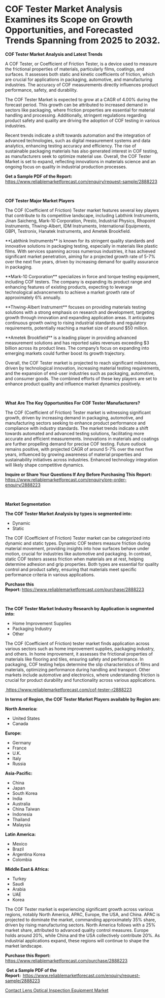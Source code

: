 <p><h1>COF Tester Market Analysis Examines its Scope on Growth Opportunities, and Forecasted Trends Spanning from 2025 to 2032.</h1></p><p><strong>COF Tester Market Analysis and Latest Trends</strong></p>
<p><p>A COF Tester, or Coefficient of Friction Tester, is a device used to measure the frictional properties of materials, particularly films, coatings, and surfaces. It assesses both static and kinetic coefficients of friction, which are crucial for applications in packaging, automotive, and manufacturing industries. The accuracy of COF measurements directly influences product performance, safety, and durability.</p><p>The COF Tester Market is expected to grow at a CAGR of 4.00% during the forecast period. This growth can be attributed to increased demand in sectors like packaging, where friction properties are essential for material handling and processing. Additionally, stringent regulations regarding product safety and quality are driving the adoption of COF testing in various industries. </p><p>Recent trends indicate a shift towards automation and the integration of advanced technologies, such as digital measurement systems and data analytics, enhancing testing accuracy and efficiency. The rise of sustainable packaging materials has also generated interest in COF testing, as manufacturers seek to optimize material use. Overall, the COF Tester Market is set to expand, reflecting innovations in materials science and an ongoing focus on quality in industrial production processes.</p></p>
<p><strong>Get a Sample PDF of the Report:&nbsp;</strong> <a href="https://www.reliablemarketforecast.com/enquiry/request-sample/2888223?utm_campaign=2721&utm_medium=2&utm_source=Github&utm_content=ia&utm_term=14032025&utm_id=cof-tester">https://www.reliablemarketforecast.com/enquiry/request-sample/2888223</a></p>
<p>&nbsp;</p>
<p><strong>COF Tester Major Market Players</strong></p>
<p><p>The COF (Coefficient of Friction) Tester market features several key players that contribute to its competitive landscape, including Labthink Instruments, Jinan Saicheng, Mark-10 Corporation, Presto, Industrial Physics, Rhopoint Instruments, Thwing-Albert, IDM Instruments, International Equipments, GBPI, Testronix, Hanatek Instruments, and Ametek Brookfield. </p><p>**Labthink Instruments** is known for its stringent quality standards and innovative solutions in packaging testing, especially in materials like plastic films. With services spanning across numerous industries, it has achieved significant market penetration, aiming for a projected growth rate of 5-7% over the next five years, driven by increasing demand for quality assurance in packaging.</p><p>**Mark-10 Corporation** specializes in force and torque testing equipment, including COF testers. The company is expanding its product range and enhancing features of existing products, expecting to leverage technological advancements to achieve a market growth rate of approximately 6% annually.</p><p>**Thwing-Albert Instrument** focuses on providing materials testing solutions with a strong emphasis on research and development, targeting growth through innovation and expanding application areas. It anticipates continuous growth owing to rising industrial standards and regulatory requirements, potentially reaching a market size of around $50 million.</p><p>**Ametek Brookfield** is a leading player in providing advanced measurement solutions and has reported sales revenues exceeding $3 billion across its product lines. The company’s focus on expanding into emerging markets could further boost its growth trajectory.</p><p>Overall, the COF Tester market is projected to reach significant milestones, driven by technological innovation, increasing material testing requirements, and the expansion of end-user industries such as packaging, automotive, and consumer goods. The combined efforts of these key players are set to enhance product quality and influence market dynamics positively.</p></p>
<p>&nbsp;</p>
<p><strong>What Are The Key Opportunities For COF Tester Manufacturers?</strong></p>
<p><p>The COF (Coefficient of Friction) Tester market is witnessing significant growth, driven by increasing demand in packaging, automotive, and manufacturing sectors seeking to enhance product performance and compliance with industry standards. The market trends indicate a shift towards automated and advanced testing solutions, facilitating more accurate and efficient measurements. Innovations in materials and coatings are further propelling demand for precise COF testing. Future outlook remains positive, with projected CAGR of around 5-7% over the next five years, influenced by growing awareness of material properties and sustainability initiatives across industries. Enhanced technology integration will likely shape competitive dynamics.</p></p>
<p><strong>Inquire or Share Your Questions If Any Before Purchasing This Report:</strong> <a href="https://www.reliablemarketforecast.com/enquiry/pre-order-enquiry/2888223?utm_campaign=2721&utm_medium=2&utm_source=Github&utm_content=ia&utm_term=14032025&utm_id=cof-tester">https://www.reliablemarketforecast.com/enquiry/pre-order-enquiry/2888223</a></p>
<p>&nbsp;</p>
<p><strong>Market Segmentation</strong></p>
<p><strong>The COF Tester Market Analysis by types is segmented into:</strong></p>
<p><ul><li>Dynamic</li><li>Static</li></ul></p>
<p><p>The COF (Coefficient of Friction) Tester market can be categorized into dynamic and static types. Dynamic COF testers measure friction during material movement, providing insights into how surfaces behave under motion, crucial for industries like automotive and packaging. In contrast, static COF testers assess friction when materials are at rest, helping determine adhesion and grip properties. Both types are essential for quality control and product safety, ensuring that materials meet specific performance criteria in various applications.</p></p>
<p><strong>Purchase this Report:&nbsp;</strong><a href="https://www.reliablemarketforecast.com/purchase/2888223?utm_campaign=2721&utm_medium=2&utm_source=Github&utm_content=ia&utm_term=14032025&utm_id=cof-tester">https://www.reliablemarketforecast.com/purchase/2888223</a></p>
<p>&nbsp;</p>
<p><strong>The COF Tester Market Industry Research by Application is segmented into:</strong></p>
<p><ul><li>Home Improvement Supplies</li><li>Packaging Industry</li><li>Other</li></ul></p>
<p><p>The COF (Coefficient of Friction) tester market finds application across various sectors such as home improvement supplies, packaging industry, and others. In home improvement, it assesses the frictional properties of materials like flooring and tiles, ensuring safety and performance. In packaging, COF testing helps determine the slip characteristics of films and materials, optimizing performance during handling and transport. Other markets include automotive and electronics, where understanding friction is crucial for product durability and functionality across various applications.</p></p>
<p><a href="https://www.reliablemarketforecast.com/cof-tester-r2888223?utm_campaign=2721&utm_medium=2&utm_source=Github&utm_content=ia&utm_term=14032025&utm_id=cof-tester">&nbsp;https://www.reliablemarketforecast.com/cof-tester-r2888223</a></p>
<p><strong>In terms of Region, the COF Tester Market Players available by Region are:</strong></p>
<p>
    <p> <strong> North America: </strong>
        <ul>
            <li>United States</li>
            <li>Canada</li>
        </ul>
        </p> 
    <p> <strong> Europe: </strong>
        <ul>
            <li>Germany</li>
            <li>France</li>
            <li>U.K.</li>
            <li>Italy</li>
            <li>Russia</li>
        </ul>
        </p> 
    <p> <strong> Asia-Pacific: </strong>
        <ul>
            <li>China</li>
            <li>Japan</li>
            <li>South Korea</li>
            <li>India</li>
            <li>Australia</li>
            <li>China Taiwan</li>
            <li>Indonesia</li>
            <li>Thailand</li>
            <li>Malaysia</li>
        </ul>
        </p> 
    <p> <strong> Latin America: </strong>
        <ul>
            <li>Mexico</li>
            <li>Brazil</li>
            <li>Argentina Korea</li>
            <li>Colombia</li>
        </ul>
        </p> 
    <p> <strong> Middle East & Africa: </strong>
        <ul>
            <li>Turkey</li>
            <li>Saudi</li>
            <li>Arabia</li>
            <li>UAE</li>
            <li>Korea</li>
        </ul>
    </p>
    </p>
<p><p>The COF Tester market is experiencing significant growth across various regions, notably North America, APAC, Europe, the USA, and China. APAC is projected to dominate the market, commanding approximately 35% share, driven by rising manufacturing sectors. North America follows with a 25% market share, attributed to advanced quality control measures. Europe holds around 20%, while China and the USA collectively contribute 20%. As industrial applications expand, these regions will continue to shape the market landscape.</p></p>
<p><strong>Purchase this Report: </strong><a href="https://www.reliablemarketforecast.com/purchase/2888223?utm_campaign=2721&utm_medium=2&utm_source=Github&utm_content=ia&utm_term=14032025&utm_id=cof-tester">https://www.reliablemarketforecast.com/purchase/2888223</a></p>
<p>&nbsp;<strong>Get a Sample PDF of the Report:&nbsp;&nbsp;</strong><a href="https://www.reliablemarketforecast.com/enquiry/request-sample/2888223?utm_campaign=2721&utm_medium=2&utm_source=Github&utm_content=ia&utm_term=14032025&utm_id=cof-tester">https://www.reliablemarketforecast.com/enquiry/request-sample/2888223</a></p>
<p><strong></strong></p>
<p><p><a href="https://github.com/carendesrochers299/Market-Research-Report-List-1/blob/main/contact-lens-optical-inspection-equipment-market.md?utm_campaign=2721&utm_medium=2&utm_source=Github&utm_content=ia&utm_term=14032025&utm_id=cof-tester">Contact Lens Optical Inspection Equipment Market</a></p></p>
